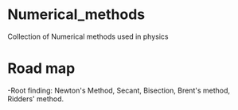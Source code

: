 # Numerical_methods
Collection of Numerical methods used in physics

# Road map

-Root finding: Newton's Method, Secant, Bisection, Brent's method, Ridders' method.
